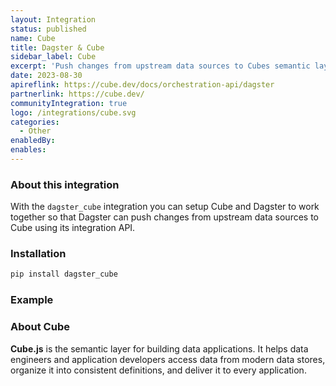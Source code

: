 ```yaml
---
layout: Integration
status: published
name: Cube
title: Dagster & Cube
sidebar_label: Cube
excerpt: 'Push changes from upstream data sources to Cubes semantic layer.'
date: 2023-08-30
apireflink: https://cube.dev/docs/orchestration-api/dagster
partnerlink: https://cube.dev/
communityIntegration: true
logo: /integrations/cube.svg
categories:
  - Other
enabledBy:
enables:
---
```


### About this integration

With the `dagster_cube` integration you can setup Cube and Dagster to work together so that Dagster can push changes from upstream data sources to Cube using its integration API.

### Installation

```bash
pip install dagster_cube
```

### Example

<CodeExample filePath="integrations/cube.py" language="python" />

### About Cube

**Cube.js** is the semantic layer for building data applications. It helps data engineers and application developers access data from modern data stores, organize it into consistent definitions, and deliver it to every application.
